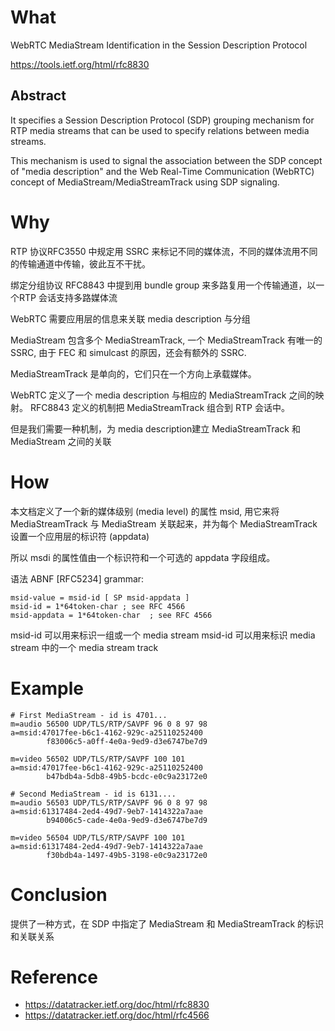 # What

WebRTC MediaStream Identification in the Session Description Protocol

https://tools.ietf.org/html/rfc8830



## Abstract

It specifies a Session Description Protocol (SDP) grouping
mechanism for RTP media streams that can be used to specify relations
between media streams.

This mechanism is used to signal the association between the SDP
concept of "media description" and the Web Real-Time Communication
(WebRTC) concept of MediaStream/MediaStreamTrack using SDP signaling.

# Why

RTP 协议RFC3550 中规定用 SSRC 来标记不同的媒体流，不同的媒体流用不同的传输通道中传输，彼此互不干扰。

绑定分组协议 RFC8843 中提到用 bundle group 来多路复用一个传输通道，以一个RTP 会话支持多路媒体流

WebRTC 需要应用层的信息来关联 media description 与分组


MediaStream 包含多个 MediaStreamTrack, 一个 MediaStreamTrack 有唯一的 SSRC, 由于 FEC 和 simulcast 的原因，还会有额外的 SSRC.

MediaStreamTrack 是单向的，它们只在一个方向上承载媒体。

WebRTC 定义了一个 media description 与相应的 MediaStreamTrack 之间的映射。 RFC8843 定义的机制把 MediaStreamTrack 组合到 RTP 会话中。

但是我们需要一种机制，为 media description建立 MediaStreamTrack 和 MediaStream 之间的关联

# How

本文档定义了一个新的媒体级别 (media level) 的属性 msid, 用它来将 MediaStreamTrack 与 MediaStream 关联起来，并为每个 MediaStreamTrack 设置一个应用层的标识符 (appdata)

所以 msdi 的属性值由一个标识符和一个可选的 appdata 字段组成。

语法 ABNF [RFC5234] grammar:

```
msid-value = msid-id [ SP msid-appdata ]
msid-id = 1*64token-char ; see RFC 4566
msid-appdata = 1*64token-char  ; see RFC 4566
```
msid-id 可以用来标识一组或一个 media stream
msid-id 可以用来标识 media stream 中的一个 media stream track

# Example

```
# First MediaStream - id is 4701...
m=audio 56500 UDP/TLS/RTP/SAVPF 96 0 8 97 98
a=msid:47017fee-b6c1-4162-929c-a25110252400
        f83006c5-a0ff-4e0a-9ed9-d3e6747be7d9

m=video 56502 UDP/TLS/RTP/SAVPF 100 101
a=msid:47017fee-b6c1-4162-929c-a25110252400
        b47bdb4a-5db8-49b5-bcdc-e0c9a23172e0

# Second MediaStream - id is 6131....
m=audio 56503 UDP/TLS/RTP/SAVPF 96 0 8 97 98
a=msid:61317484-2ed4-49d7-9eb7-1414322a7aae
        b94006c5-cade-4e0a-9ed9-d3e6747be7d9

m=video 56504 UDP/TLS/RTP/SAVPF 100 101
a=msid:61317484-2ed4-49d7-9eb7-1414322a7aae
        f30bdb4a-1497-49b5-3198-e0c9a23172e0
```

# Conclusion

提供了一种方式，在 SDP 中指定了 MediaStream 和 MediaStreamTrack 的标识和关联关系
 

# Reference
* https://datatracker.ietf.org/doc/html/rfc8830
* https://datatracker.ietf.org/doc/html/rfc4566
